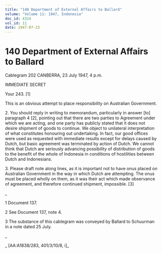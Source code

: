 ```yaml
---
title: "140 Department of External Affairs to Ballard"
volume: "Volume 11: 1947, Indonesia"
doc_id: 4324
vol_id: 11
date: 1947-07-23
---
```


# 140 Department of External Affairs to Ballard

Cablegram 202 CANBERRA, 23 July 1947, 4 p.m.

IMMEDIATE SECRET

Your 243. [1]

This is an obvious attempt to place responsibility on Australian Government.

2\. You should reply in writing to memorandum, particularly in answer [to] paragraph 4 [2], pointing out that there are two parties to Agreement under which we are acting, and one party has publicly stated that it does not desire shipment of goods to continue. We object to unilateral interpretation of what constitutes honouring out undertaking. In fact, our good offices were used as requested with immediate results except for delays caused by Dutch, but basic agreement was terminated by action of Dutch. We cannot think that Dutch are seriously advancing possibility of distribution of goods to the benefit of the whole of Indonesia in conditions of hostilities between Dutch and Indonesians.

3\. Please draft note along lines, as it is important not to have onus placed on Australian Government in the way in which Dutch are attempting. The onus must be placed wholly on them, as it was their act which made observance of agreement, and therefore continued shipment, impossible. [3]

_

1 Document 137.

2 See Document 137, note 4.

3 The substance of this cablegram was conveyed by Ballard to Schuurman in a note dated 25 July.

_

_ [AA:A1838/283, 401/3/10/8, i]_
